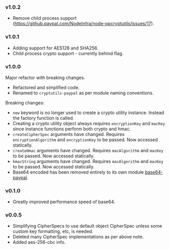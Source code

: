 ### v1.0.2

* Remove child process support (https://github.paypal.com/NodeInfra/node-ppcryptutils/issues/17).

### v1.0.1

* Adding support for AES128 and SHA256.
* Child process crypto support - currently behind flag.

### v1.0.0

Major refactor with breaking changes.

* Refactored and simplified code.
* Renamed to `cryptutils-paypal` as per module naming conventions.

Breaking changes:

* `new` keyword is no longer used to create a crypto utility instance. Instead the factory function is called.
* Creating a crypto utility object always requires `encryptionKey` and `macKey` since instance functions perform both crypto and hmac.
* `createCipherSpec` arguments have changed. Requires `encryptionAlgorithm` and `encryptionKey` to be passed. Now accessed statically.
* `createHmac` arguments have changed. Requires `macAlgorithm` and `macKey` to be passed. Now accessed statically.
* `hmacString` arguments have changed. Requires `macAlgorithm` and `macKey` to be passed. Now accessed statically.
* Base64 encoded has been removed entirely to its own module [base64-paypal](https://github.paypal.com/NodeInfra/base64-paypal).

### v0.1.0

* Greatly improved performance speed of base64.

### v0.0.5

* Simplifying CipherSpecs to use default object CipherSpec unless some custom key formatting, etc, is needed.
* Deleted many CipherSpec implementations as per above note.
* Added aes-256-cbc info.
